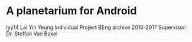 # A planetarium for Android
lyy14 Lai Yin Yeung
Individual Project BEng archive 2016-2017
Supervisor: Dr. Steffan Van Bakel


